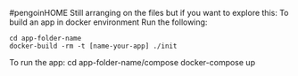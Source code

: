 #pengoinHOME
Still arranging on the files but if you want to explore this:
To build an app in docker environment
Run the following: 
 
	cd app-folder-name
	docker-build -rm -t [name-your-app] ./init
To run the app:	
	cd app-folder-name/compose
	docker-compose up
	
